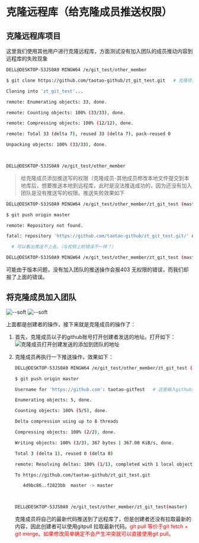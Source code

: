 # 克隆远程库（给克隆成员推送权限）



## 克隆远程库项目

这里我们使用其他用户进行克隆远程库，方面测试没有加入团队的成员推动内容到远程库的失败现象

```bash
DELL@DESKTOP-53JS0A9 MINGW64 /e/git_test/other_member                                                 

$ git clone https://github.com/taotao-github/zt_git_test.git   # 克隆项目很简单，直接git clone + 远程库地址就可以了                                   

Cloning into 'zt_git_test'...                                                                         

remote: Enumerating objects: 33, done.                                                                

remote: Counting objects: 100% (33/33), done.                                                         

remote: Compressing objects: 100% (12/12), done.                                                      

remote: Total 33 (delta 7), reused 33 (delta 7), pack-reused 0                                        

Unpacking objects: 100% (33/33), done.                                                                

                                                                                                      

DELL@DESKTOP-53JS0A9 /e/git_test/other_member
```



> 给克隆成员添加推送写的权限（克隆成员-其他成员修改本地文件提交到本地库后，想要推送本地到远程库，此时是没法推送成功的，因为还没有加入团队是没有推送写的权限。推送失败效果如下

```bash
DELL@DESKTOP-53JS0A9 MINGW64 /e/git_test/other_member/zt_git_test (master)                            

$ git push origin master                                                                              

remote: Repository not found.                                                                         

fatal: repository 'https://github.com/taotao-github/zt_git_test.git/' not found                       

  # 可以看出推送不上去。（与视频上的错误不一样？）

DELL@DESKTOP-53JS0A9 MINGW64 /e/git_test/other_member/zt_git_test (master) 
```

可能由于版本问题，没有加入团队的推送操作会报403 无权限的错误，而我们却报了上面的错误。 



## 将克隆成员加入团队

<img :src="$withBase('/images/git/github将克隆成员加入团队.jpg')" alt="--soft">

<img :src="$withBase('/images/git/github将克隆成员加入团队2.jpg')" alt="--soft">

上面都是创建者的操作，接下来就是克隆成员的操作了：

1. 首先，克隆成员以子的github账号打开创建者发送的地址。打开如下：
   ![克隆成员打开创建发送的添加到团队的地址](/images/git/克隆成员打开创建发送的添加到团队的地址.jpg)

2. 克隆成员再执行一下推送操作，效果如下：

   ```bash
   DELL@DESKTOP-53JS0A9 MINGW64 /e/git_test/other_member/zt_git_test (master)   
   
   $ git push origin master                                                                              
   
   Username for 'https://github.com': taotao-gitTest   # 这里输入github账号，然后输入密码
   
   Enumerating objects: 5, done.                                                                         
   
   Counting objects: 100% (5/5), done.                                                                   
   
   Delta compression using up to 8 threads                                                               
   
   Compressing objects: 100% (2/2), done.                                                                
   
   Writing objects: 100% (3/3), 367 bytes | 367.00 KiB/s, done.                                          
   
   Total 3 (delta 1), reused 0 (delta 0)                                                                 
   
   remote: Resolving deltas: 100% (1/1), completed with 1 local object.                                  
   
   To https://github.com/taotao-github/zt_git_test.git                                                   
   
      4d9bc86..f2823bb  master -> master                                                                 
   
                                                                                                         
   
   DELL@DESKTOP-53JS0A9 /e/git_test/other_member/zt_git_test(master)  
   ```

   ​	克隆成员将自己的最新代码推送到了远程库了，但是创建者还没有拉取最新的内容，因此创建者可以使用gitpull 拉取最新代码。<font color=#ff0000>git pull  等价于git fetch + git merge。如果修改简单确定不会产生冲突就可以直接使用git pull。</font>

